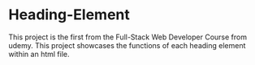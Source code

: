 # Heading-Element
This project is the first from the Full-Stack Web Developer Course from udemy. This project showcases the functions of each heading element within an html file.
